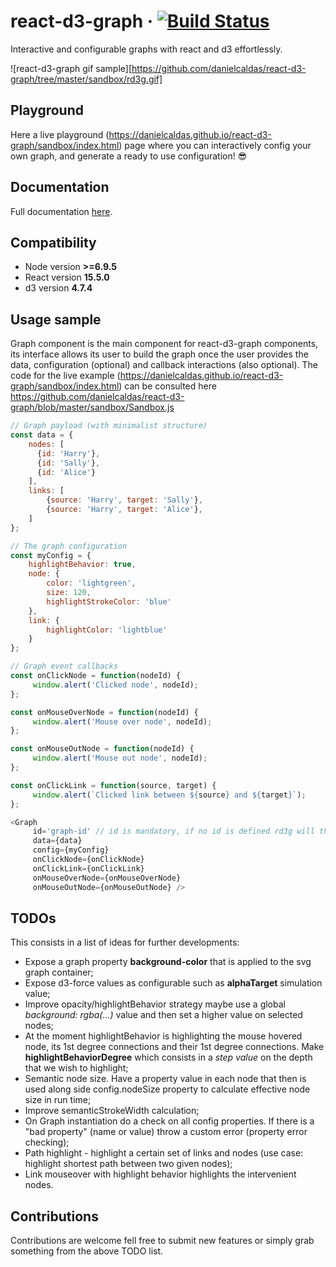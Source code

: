 # react-d3-graph &middot; [![Build Status](https://travis-ci.com/danielcaldas/react-d3-graph.svg?token=fb6uSENok5Y3gSSi5yjE&branch=master)](https://travis-ci.com/danielcaldas/react-d3-graph)
Interactive and configurable graphs with react and d3 effortlessly.

![react-d3-graph gif sample][https://github.com/danielcaldas/react-d3-graph/tree/master/sandbox/rd3g.gif]

## Playground
Here a live playground (https://danielcaldas.github.io/react-d3-graph/sandbox/index.html) page where you can interactively config your own graph,
and generate a ready to use configuration! :sunglasses:

## Documentation
Full documentation [here](https://github.com/danielcaldas/docs/index.html).

## Compatibility
- Node version **>=6.9.5**
- React version **15.5.0**
- d3 version **4.7.4**

## Usage sample
Graph component is the main component for react-d3-graph components, its interface allows its user
to build the graph once the user provides the data, configuration (optional) and callback interactions (also optional).
The code for the live example (<https://danielcaldas.github.io/react-d3-graph/sandbox/index.html>)
can be consulted here <https://github.com/danielcaldas/react-d3-graph/blob/master/sandbox/Sandbox.js>

```javascript
// Graph payload (with minimalist structure)
const data = {
    nodes: [
      {id: 'Harry'},
      {id: 'Sally'},
      {id: 'Alice'}
    ],
    links: [
        {source: 'Harry', target: 'Sally'},
        {source: 'Harry', target: 'Alice'},
    ]
};

// The graph configuration
const myConfig = {
    highlightBehavior: true,
    node: {
        color: 'lightgreen',
        size: 120,
        highlightStrokeColor: 'blue'
    },
    link: {
        highlightColor: 'lightblue'
    }
};

// Graph event callbacks
const onClickNode = function(nodeId) {
     window.alert('Clicked node', nodeId);
};

const onMouseOverNode = function(nodeId) {
     window.alert('Mouse over node', nodeId);
};

const onMouseOutNode = function(nodeId) {
     window.alert('Mouse out node', nodeId);
};

const onClickLink = function(source, target) {
     window.alert(`Clicked link between ${source} and ${target}`);
};

<Graph
     id='graph-id' // id is mandatory, if no id is defined rd3g will throw an error
     data={data}
     config={myConfig}
     onClickNode={onClickNode}
     onClickLink={onClickLink}
     onMouseOverNode={onMouseOverNode}
     onMouseOutNode={onMouseOutNode} />
```

## TODOs
This consists in a list of ideas for further developments:
- Expose a graph property **background-color** that is applied to the svg graph container;
- Expose d3-force values as configurable such as **alphaTarget** simulation value;
- Improve opacity/highlightBehavior strategy maybe use a global *background: rgba(...)* value and then set a higher
value on selected nodes;
- At the moment highlightBehavior is highlighting the mouse hovered node, its 1st degree connections and their 1st
degree connections. Make **highlightBehaviorDegree** which consists in a *step value* on the depth that we wish to highlight;
- Semantic node size. Have a property value in each node that then is used along side config.nodeSize property
to calculate effective node size in run time;
- Improve semanticStrokeWidth calculation;
- On Graph instantiation do a check on all config properties. If there is a "bad property" (name or value) throw
a custom error (property error checking);
- Path highlight - highlight a certain set of links and nodes (use case: highlight shortest path between two given nodes);
- Link mouseover with highlight behavior highlights the intervenient nodes.

## Contributions
Contributions are welcome fell free to submit new features or simply grab something from
the above TODO list.
